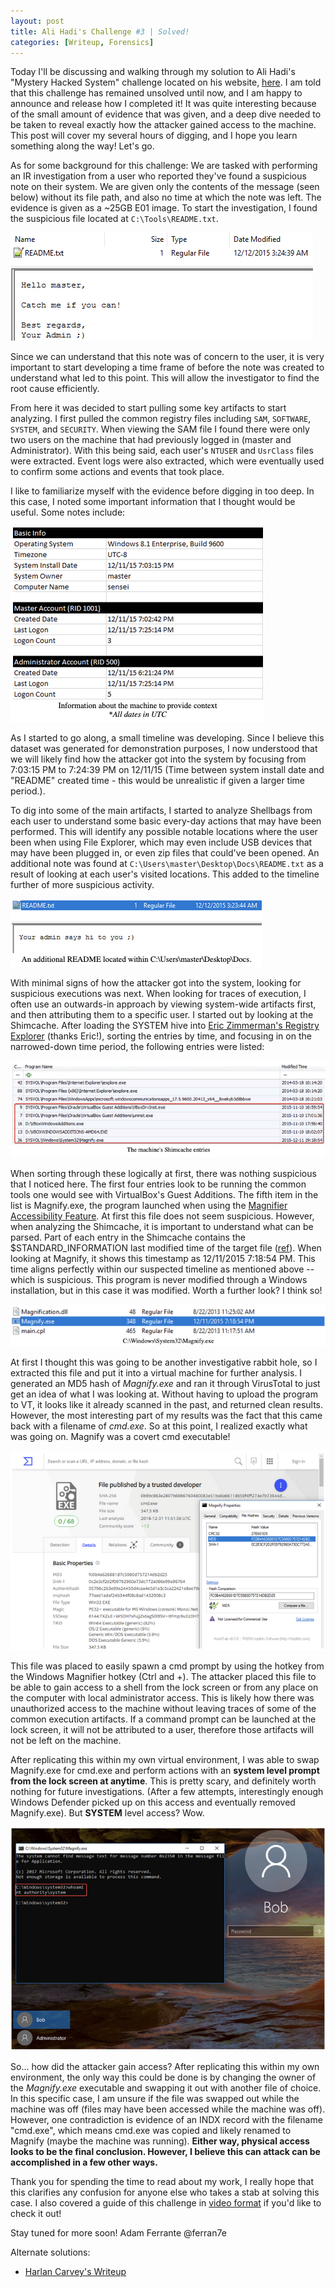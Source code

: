 ```yaml
---
layout: post
title: Ali Hadi's Challenge #3 | Solved!
categories: [Writeup, Forensics]
---
```


Today I'll be discussing and walking through my solution to Ali Hadi's "Mystery Hacked System" challenge located on his website, [here](https://www.ashemery.com/dfir.html). I am told that this challenge has remained unsolved until now, and I am happy to announce and release how I completed it! It was quite interesting because of the small amount of evidence that was given, and a deep dive needed to be taken to reveal exactly how the attacker gained access to the machine. This post will cover my several hours of digging, and I hope you learn something along the way! Let's go.

As for some background for this challenge: We are tasked with performing an IR investigation from a user who reported they've found a suspicious note on their system. We are given only the contents of the message (seen below) without its file path, and also no time at which the note was left. The evidence is given as a ~25GB E01 image. To start the investigation, I found the suspicious file located at `C:\Tools\README.txt`.

![](../images/2019-01-02-ali-hadi-forensic-challenge-3-solved/image1.png)

Since we can understand that this note was of concern to the user, it is very important to start developing a time frame of before the note was created to understand what led to this point. This will allow the investigator to find the root cause efficiently.

From here it was decided to start pulling some key artifacts to start analyzing. I first pulled the common registry files including `SAM`, `SOFTWARE`, `SYSTEM`, and `SECURITY`. When viewing the SAM file I found there were only two users on the machine that had previously logged in (master and Administrator). With this being said, each user's `NTUSER` and `UsrClass` files were extracted. Event logs were also extracted, which were eventually used to confirm some actions and events that took place.

I like to familiarize myself with the evidence before digging in too deep. In this case, I noted some important information that I thought would be useful. Some notes include:

![](../images/2019-01-02-ali-hadi-forensic-challenge-3-solved/image2.png)

As I started to go along, a small timeline was developing. Since I believe this dataset was generated for demonstration purposes, I now understood that we will likely find how the attacker got into the system by focusing from 7:03:15 PM to 7:24:39 PM on 12/11/15 (Time between system install date and "README" created time - this would be unrealistic if given a larger time period.).

To dig into some of the main artifacts, I started to analyze Shellbags from each user to understand some basic every-day actions that may have been performed. This will identify any possible notable locations where the user been when using File Explorer, which may even include USB devices that may have been plugged in, or even zip files that could've been opened. An additional note was found at `C:\Users\master\Desktop\Docs\README.txt` as a result of looking at each user's visited locations. This added to the timeline further of more suspicious activity.

![](../images/2019-01-02-ali-hadi-forensic-challenge-3-solved/image3.png)

With minimal signs of how the attacker got into the system, looking for suspicious executions was next. When looking for traces of execution, I often use an outwards-in approach by viewing system-wide artifacts first, and then attributing them to a specific user. I started out by looking at the Shimcache. After loading the SYSTEM hive into [Eric Zimmerman's Registry Explorer](https://ericzimmerman.github.io/#!index.md) (thanks Eric!), sorting the entries by time, and focusing in on the narrowed-down time period, the following entries were listed:

![](../images/2019-01-02-ali-hadi-forensic-challenge-3-solved/image4.png)

When sorting through these logically at first, there was nothing suspicious that I noticed here. The first four entries look to be running the common tools one would see with VirtualBox's Guest Additions. The fifth item in the list is Magnify.exe, the program launched when using the [Magnifier Accessibility Feature](https://support.microsoft.com/en-us/help/11542/windows-use-magnifier-to-make-things-easier-to-see). At first this file does not seem suspicious. However, when analyzing the Shimcache, it is important to understand what can be parsed. Part of each entry in the Shimcache contains the $STANDARD_INFORMATION last modified time of the target file ([ref](https://www.fireeye.com/blog/threat-research/2015/06/caching_out_the_val.html)). When looking at Magnify, it shows this timestamp as 12/11/2015 7:18:54 PM. This time aligns perfectly within our suspected timeline as mentioned above -- which is suspicious. This program is never modified through a Windows installation, but in this case it was modified. Worth a further look? I think so!

![](../images/2019-01-02-ali-hadi-forensic-challenge-3-solved/image5.png)

At first I thought this was going to be another investigative rabbit hole, so I extracted this file and put it into a virtual machine for further analysis. I generated an MD5 hash of *Magnify.exe* and ran it through VirusTotal to just get an idea of what I was looking at. Without having to upload the program to VT, it looks like it already scanned in the past, and returned clean results. However, the most interesting part of my results was the fact that this came back with a filename of *cmd.exe*. So at this point, I realized exactly what was going on. Magnify was a covert cmd executable!

![](../images/2019-01-02-ali-hadi-forensic-challenge-3-solved/image6.png)

This file was placed to easily spawn a cmd prompt by using the hotkey from the Windows Magnifier hotkey (Ctrl and +). The attacker placed this file to be able to gain access to a shell from the lock screen or from any place on the computer with local administrator access. This is likely how there was unauthorized access to the machine without leaving traces of some of the common execution artifacts. If a command prompt can be launched at the lock screen, it will not be attributed to a user, therefore those artifacts will not be left on the machine.

After replicating this within my own virtual environment, I was able to swap Magnify.exe for cmd.exe and perform actions with an **system level prompt from the lock screen at anytime**. This is pretty scary, and definitely worth nothing for future investigations. (After a few attempts, interestingly enough Windows Defender picked up on this access and eventually removed Magnify.exe). But **SYSTEM** level access? Wow.

![](../images/2019-01-02-ali-hadi-forensic-challenge-3-solved/image7.png)

So... how did the attacker gain access? After replicating this within my own environment, the only way this could be done is by changing the owner of the *Magnify.exe* executable and swapping it out with another file of choice. In this specific case, I am unsure if the file was swapped out while the machine was off (files may have been accessed while the machine was off). However, one contradiction is evidence of an INDX record with the filename "cmd.exe", which means cmd.exe was copied and likely renamed to Magnify (maybe the machine was running). **Either way, physical access looks to be the final conclusion. However, I believe this can attack can be accomplished in a few other ways.**

Thank you for spending the time to read about my work, I really hope that this clarifies any confusion for anyone else who takes a stab at solving this case. I also covered a guide of this challenge in [video format](https://www.youtube.com/watch?v=-QZe9p5zbLs&t=8s) if you'd like to check it out!

Stay tuned for more soon!
Adam Ferrante
@ferran7e

Alternate solutions:
* [Harlan Carvey's Writeup](http://windowsir.blogspot.com/2019/01/mystery-hacked-system.html)